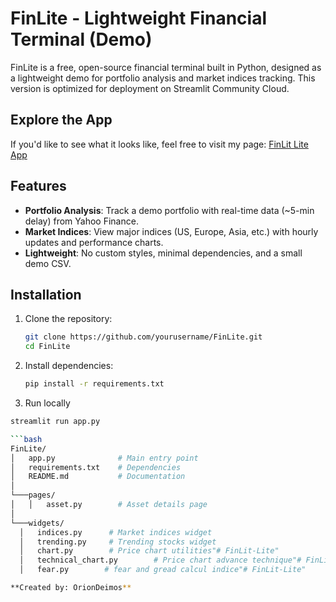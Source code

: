 # FinLite - Lightweight Financial Terminal (Demo)

FinLite is a free, open-source financial terminal built in Python, designed as a lightweight demo for portfolio analysis and market indices tracking. This version is optimized for deployment on Streamlit Community Cloud.

## Explore the App

If you'd like to see what it looks like, feel free to visit my page: [FinLit Lite App](https://finlit.streamlit.app/)


## Features
- **Portfolio Analysis**: Track a demo portfolio with real-time data (~5-min delay) from Yahoo Finance.
- **Market Indices**: View major indices (US, Europe, Asia, etc.) with hourly updates and performance charts.
- **Lightweight**: No custom styles, minimal dependencies, and a small demo CSV.

## Installation
1. Clone the repository:
   ```bash
   git clone https://github.com/yourusername/FinLite.git
   cd FinLite
2. Install dependencies:
   ```bash 
   pip install -r requirements.txt
3. Run locally
  ```bash
streamlit run app.py

```bash
FinLite/
│   app.py              # Main entry point
│   requirements.txt    # Dependencies
│   README.md           # Documentation
│
└───pages/
│   │   asset.py        # Asset details page
│
└───widgets/
    │   indices.py      # Market indices widget
    │   trending.py     # Trending stocks widget
    │   chart.py        # Price chart utilities"# FinLit-Lite" 
    │   technical_chart.py        # Price chart advance technique"# FinLit-Lite" 
    │   fear.py        # fear and gread calcul indice"# FinLit-Lite" 

**Created by: OrionDeimos**